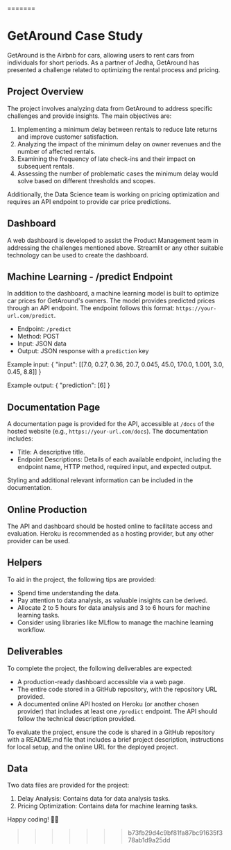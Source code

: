 =======
# GetAround Case Study

GetAround is the Airbnb for cars, allowing users to rent cars from individuals for short periods. As a partner of Jedha, GetAround has presented a challenge related to optimizing the rental process and pricing.

## Project Overview

The project involves analyzing data from GetAround to address specific challenges and provide insights. The main objectives are:

1. Implementing a minimum delay between rentals to reduce late returns and improve customer satisfaction.
2. Analyzing the impact of the minimum delay on owner revenues and the number of affected rentals.
3. Examining the frequency of late check-ins and their impact on subsequent rentals.
4. Assessing the number of problematic cases the minimum delay would solve based on different thresholds and scopes.

Additionally, the Data Science team is working on pricing optimization and requires an API endpoint to provide car price predictions.

## Dashboard

A web dashboard is developed to assist the Product Management team in addressing the challenges mentioned above. Streamlit or any other suitable technology can be used to create the dashboard.

## Machine Learning - /predict Endpoint

In addition to the dashboard, a machine learning model is built to optimize car prices for GetAround's owners. The model provides predicted prices through an API endpoint. The endpoint follows this format: `https://your-url.com/predict`.

- Endpoint: `/predict`
- Method: POST
- Input: JSON data
- Output: JSON response with a `prediction` key

Example input:
{
  "input": [[7.0, 0.27, 0.36, 20.7, 0.045, 45.0, 170.0, 1.001, 3.0, 0.45, 8.8]]
}

Example output:
{
"prediction": [6]
}


## Documentation Page

A documentation page is provided for the API, accessible at `/docs` of the hosted website (e.g., `https://your-url.com/docs`). The documentation includes:

- Title: A descriptive title.
- Endpoint Descriptions: Details of each available endpoint, including the endpoint name, HTTP method, required input, and expected output.

Styling and additional relevant information can be included in the documentation.

## Online Production

The API and dashboard should be hosted online to facilitate access and evaluation. Heroku is recommended as a hosting provider, but any other provider can be used.

## Helpers

To aid in the project, the following tips are provided:

- Spend time understanding the data.
- Pay attention to data analysis, as valuable insights can be derived.
- Allocate 2 to 5 hours for data analysis and 3 to 6 hours for machine learning tasks.
- Consider using libraries like MLflow to manage the machine learning workflow.

## Deliverables

To complete the project, the following deliverables are expected:

- A production-ready dashboard accessible via a web page.
- The entire code stored in a GitHub repository, with the repository URL provided.
- A documented online API hosted on Heroku (or another chosen provider) that includes at least one `/predict` endpoint. The API should follow the technical description provided.

To evaluate the project, ensure the code is shared in a GitHub repository with a README.md file that includes a brief project description, instructions for local setup, and the online URL for the deployed project.

## Data

Two data files are provided for the project:

1. Delay Analysis: Contains data for data analysis tasks.
2. Pricing Optimization: Contains data for machine learning tasks.

Happy coding! 👩‍💻
>>>>>>> b73fb29d4c9bf81fa87bc91635f378ab1d9a25dd
